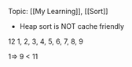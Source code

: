Topic: [[My Learning]], [[Sort]]

- Heap sort is NOT cache friendly

12
1, 2, 3, 4, 5, 6, 7, 8, 9

1=> 9 < 11

